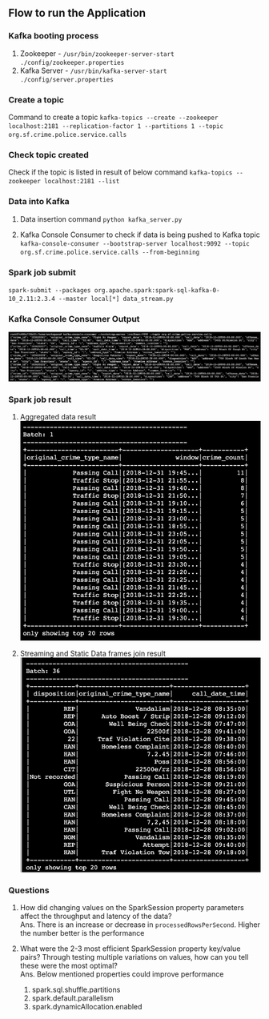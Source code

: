 ## Flow to run the Application

### Kafka booting process
1. Zookeeper - `/usr/bin/zookeeper-server-start ./config/zookeeper.properties`
2. Kafka Server - `/usr/bin/kafka-server-start ./config/server.properties`

### Create a topic
Command to create a topic
`kafka-topics --create --zookeeper localhost:2181 --replication-factor 1 --partitions 1 --topic org.sf.crime.police.service.calls`

### Check topic created
Check if the topic is listed in result of below command
`kafka-topics --zookeeper localhost:2181 --list`

### Data into Kafka
1. Data insertion command
`python kafka_server.py`

2. Kafka Console Consumer to check if data is being pushed to Kafka topic
`kafka-console-consumer --bootstrap-server localhost:9092 --topic org.sf.crime.police.service.calls --from-beginning`

### Spark job submit
`spark-submit --packages org.apache.spark:spark-sql-kafka-0-10_2.11:2.3.4 --master local[*] data_stream.py`

### Kafka Console Consumer Output
![Kafka Console Consumer Output](https://github.com/VenkatRepaka/sf-crime-data-project-files/blob/master/kafka-console-consumer.png)

### Spark job result
1. Aggregated data result
![Aggregated Data](https://github.com/VenkatRepaka/sf-crime-data-project-files/blob/master/crime_count.png)

2. Streaming and Static Data frames join result
![Join Result](https://github.com/VenkatRepaka/sf-crime-data-project-files/blob/master/join.png)

### Questions
1. How did changing values on the SparkSession property parameters affect the throughput and latency of the data?<br>
Ans. There is an increase or decrease in `processedRowsPerSecond`. Higher the number better is the performance

2. What were the 2-3 most efficient SparkSession property key/value pairs? Through testing multiple variations on values, how can you tell these were the most optimal?<br>
Ans. Below mentioned properties could improve performance<br>
    1. spark.sql.shuffle.partitions
    2. spark.default.parallelism
    3. spark.dynamicAllocation.enabled